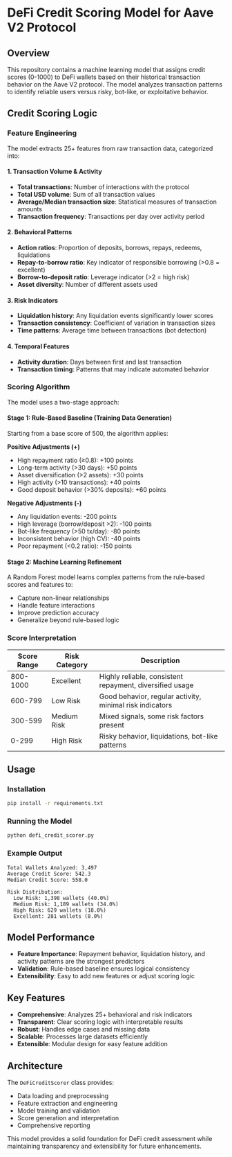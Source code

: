 # DeFi Credit Scoring Model for Aave V2 Protocol

## Overview
This repository contains a machine learning model that assigns credit scores (0-1000) to DeFi wallets based on their historical transaction behavior on the Aave V2 protocol. The model analyzes transaction patterns to identify reliable users versus risky, bot-like, or exploitative behavior.

## Credit Scoring Logic

### Feature Engineering
The model extracts 25+ features from raw transaction data, categorized into:

#### 1. Transaction Volume & Activity
- **Total transactions**: Number of interactions with the protocol
- **Total USD volume**: Sum of all transaction values
- **Average/Median transaction size**: Statistical measures of transaction amounts
- **Transaction frequency**: Transactions per day over activity period

#### 2. Behavioral Patterns
- **Action ratios**: Proportion of deposits, borrows, repays, redeems, liquidations
- **Repay-to-borrow ratio**: Key indicator of responsible borrowing (>0.8 = excellent)
- **Borrow-to-deposit ratio**: Leverage indicator (>2 = high risk)
- **Asset diversity**: Number of different assets used

#### 3. Risk Indicators
- **Liquidation history**: Any liquidation events significantly lower scores
- **Transaction consistency**: Coefficient of variation in transaction sizes
- **Time patterns**: Average time between transactions (bot detection)

#### 4. Temporal Features
- **Activity duration**: Days between first and last transaction
- **Transaction timing**: Patterns that may indicate automated behavior

### Scoring Algorithm

The model uses a two-stage approach:

#### Stage 1: Rule-Based Baseline (Training Data Generation)
Starting from a base score of 500, the algorithm applies:

**Positive Adjustments (+)**
- High repayment ratio (≥0.8): +100 points
- Long-term activity (>30 days): +50 points
- Asset diversification (>2 assets): +30 points
- High activity (>10 transactions): +40 points
- Good deposit behavior (>30% deposits): +60 points

**Negative Adjustments (-)**
- Any liquidation events: -200 points
- High leverage (borrow/deposit >2): -100 points
- Bot-like frequency (>50 tx/day): -80 points
- Inconsistent behavior (high CV): -40 points
- Poor repayment (<0.2 ratio): -150 points

#### Stage 2: Machine Learning Refinement
A Random Forest model learns complex patterns from the rule-based scores and features to:
- Capture non-linear relationships
- Handle feature interactions
- Improve prediction accuracy
- Generalize beyond rule-based logic

### Score Interpretation

| Score Range | Risk Category | Description |
|-------------|---------------|-------------|
| 800-1000 | Excellent | Highly reliable, consistent repayment, diversified usage |
| 600-799 | Low Risk | Good behavior, regular activity, minimal risk indicators |
| 300-599 | Medium Risk | Mixed signals, some risk factors present |
| 0-299 | High Risk | Risky behavior, liquidations, bot-like patterns |

## Usage

### Installation
```bash
pip install -r requirements.txt
```

### Running the Model
```bash
python defi_credit_scorer.py
```

### Example Output
```
Total Wallets Analyzed: 3,497
Average Credit Score: 542.3
Median Credit Score: 558.0

Risk Distribution:
  Low Risk: 1,398 wallets (40.0%)
  Medium Risk: 1,189 wallets (34.0%)
  High Risk: 629 wallets (18.0%)
  Excellent: 281 wallets (8.0%)
```

## Model Performance
- **Feature Importance**: Repayment behavior, liquidation history, and activity patterns are the strongest predictors
- **Validation**: Rule-based baseline ensures logical consistency
- **Extensibility**: Easy to add new features or adjust scoring logic

## Key Features
- **Comprehensive**: Analyzes 25+ behavioral and risk indicators
- **Transparent**: Clear scoring logic with interpretable results
- **Robust**: Handles edge cases and missing data
- **Scalable**: Processes large datasets efficiently
- **Extensible**: Modular design for easy feature addition

## Architecture
The `DeFiCreditScorer` class provides:
- Data loading and preprocessing
- Feature extraction and engineering
- Model training and validation
- Score generation and interpretation
- Comprehensive reporting

This model provides a solid foundation for DeFi credit assessment while maintaining transparency and extensibility for future enhancements.